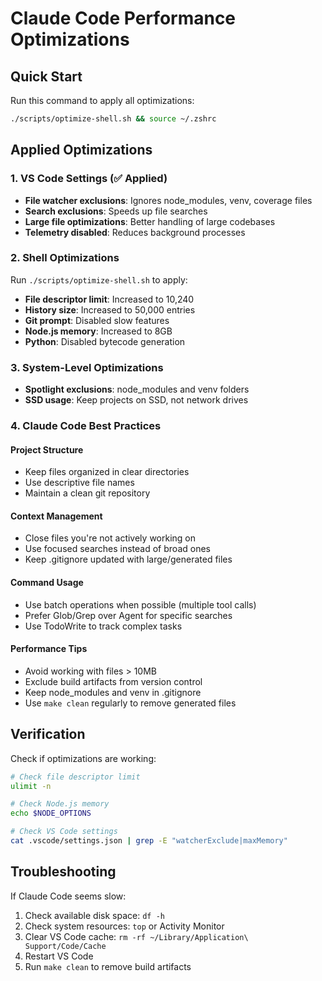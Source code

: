 # Claude Code Performance Optimizations

## Quick Start

Run this command to apply all optimizations:

```bash
./scripts/optimize-shell.sh && source ~/.zshrc
```

## Applied Optimizations

### 1. VS Code Settings (✅ Applied)

- **File watcher exclusions**: Ignores node_modules, venv, coverage files
- **Search exclusions**: Speeds up file searches
- **Large file optimizations**: Better handling of large codebases
- **Telemetry disabled**: Reduces background processes

### 2. Shell Optimizations

Run `./scripts/optimize-shell.sh` to apply:

- **File descriptor limit**: Increased to 10,240
- **History size**: Increased to 50,000 entries
- **Git prompt**: Disabled slow features
- **Node.js memory**: Increased to 8GB
- **Python**: Disabled bytecode generation

### 3. System-Level Optimizations

- **Spotlight exclusions**: node_modules and venv folders
- **SSD usage**: Keep projects on SSD, not network drives

### 4. Claude Code Best Practices

#### Project Structure

- Keep files organized in clear directories
- Use descriptive file names
- Maintain a clean git repository

#### Context Management

- Close files you're not actively working on
- Use focused searches instead of broad ones
- Keep .gitignore updated with large/generated files

#### Command Usage

- Use batch operations when possible (multiple tool calls)
- Prefer Glob/Grep over Agent for specific searches
- Use TodoWrite to track complex tasks

#### Performance Tips

- Avoid working with files > 10MB
- Exclude build artifacts from version control
- Keep node_modules and venv in .gitignore
- Use `make clean` regularly to remove generated files

## Verification

Check if optimizations are working:

```bash
# Check file descriptor limit
ulimit -n

# Check Node.js memory
echo $NODE_OPTIONS

# Check VS Code settings
cat .vscode/settings.json | grep -E "watcherExclude|maxMemory"
```

## Troubleshooting

If Claude Code seems slow:

1. Check available disk space: `df -h`
2. Check system resources: `top` or Activity Monitor
3. Clear VS Code cache: `rm -rf ~/Library/Application\ Support/Code/Cache`
4. Restart VS Code
5. Run `make clean` to remove build artifacts
